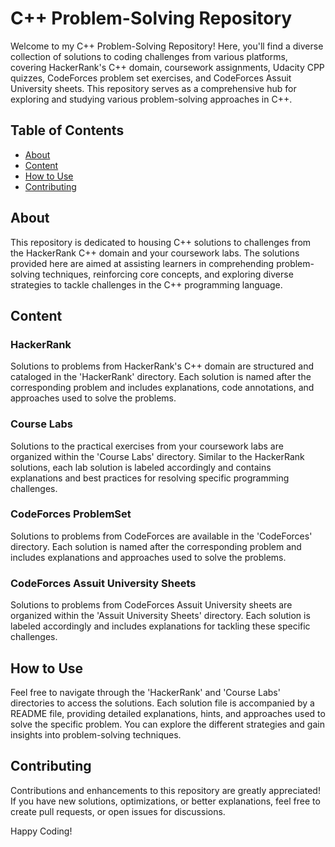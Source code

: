 # C++ Problem-Solving Repository

Welcome to my C++ Problem-Solving Repository! Here, you'll find a diverse collection of solutions to coding challenges from various platforms, covering HackerRank's C++ domain, coursework assignments, Udacity CPP quizzes, CodeForces problem set exercises, and CodeForces Assuit University sheets. This repository serves as a comprehensive hub for exploring and studying various problem-solving approaches in C++.

## Table of Contents
- [About](#about)
- [Content](#content)
- [How to Use](#how-to-use)
- [Contributing](#contributing)

## About
This repository is dedicated to housing C++ solutions to challenges from the HackerRank C++ domain and your coursework labs. The solutions provided here are aimed at assisting learners in comprehending problem-solving techniques, reinforcing core concepts, and exploring diverse strategies to tackle challenges in the C++ programming language.

## Content
### HackerRank
Solutions to problems from HackerRank's C++ domain are structured and cataloged in the 'HackerRank' directory. Each solution is named after the corresponding problem and includes explanations, code annotations, and approaches used to solve the problems.

### Course Labs
Solutions to the practical exercises from your coursework labs are organized within the 'Course Labs' directory. Similar to the HackerRank solutions, each lab solution is labeled accordingly and contains explanations and best practices for resolving specific programming challenges.

### CodeForces ProblemSet
Solutions to problems from CodeForces are available in the 'CodeForces' directory. Each solution is named after the corresponding problem and includes explanations and approaches used to solve the problems.

### CodeForces Assuit University Sheets
Solutions to problems from CodeForces Assuit University sheets are organized within the 'Assuit University Sheets' directory. Each solution is labeled accordingly and includes explanations for tackling these specific challenges.


## How to Use
Feel free to navigate through the 'HackerRank' and 'Course Labs' directories to access the solutions. Each solution file is accompanied by a README file, providing detailed explanations, hints, and approaches used to solve the specific problem. You can explore the different strategies and gain insights into problem-solving techniques.

## Contributing
Contributions and enhancements to this repository are greatly appreciated! If you have new solutions, optimizations, or better explanations, feel free to create pull requests, or open issues for discussions.

Happy Coding!
